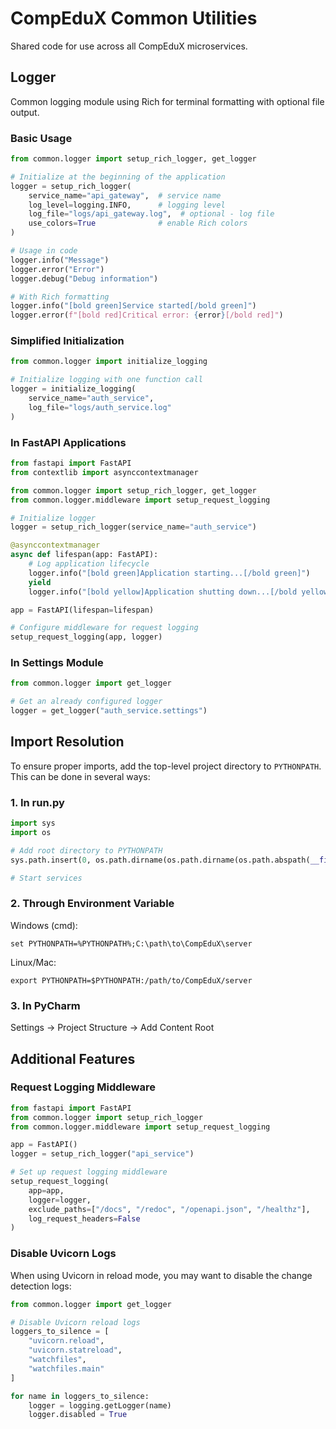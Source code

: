 # CompEduX Common Utilities

Shared code for use across all CompEduX microservices.

## Logger

Common logging module using Rich for terminal formatting with optional file output.

### Basic Usage

```python
from common.logger import setup_rich_logger, get_logger

# Initialize at the beginning of the application
logger = setup_rich_logger(
    service_name="api_gateway",  # service name
    log_level=logging.INFO,      # logging level
    log_file="logs/api_gateway.log",  # optional - log file
    use_colors=True              # enable Rich colors
)

# Usage in code
logger.info("Message")
logger.error("Error")
logger.debug("Debug information")

# With Rich formatting
logger.info("[bold green]Service started[/bold green]")
logger.error(f"[bold red]Critical error: {error}[/bold red]")
```

### Simplified Initialization

```python
from common.logger import initialize_logging

# Initialize logging with one function call
logger = initialize_logging(
    service_name="auth_service",
    log_file="logs/auth_service.log"
)
```

### In FastAPI Applications

```python
from fastapi import FastAPI
from contextlib import asynccontextmanager

from common.logger import setup_rich_logger, get_logger
from common.logger.middleware import setup_request_logging

# Initialize logger
logger = setup_rich_logger(service_name="auth_service")

@asynccontextmanager
async def lifespan(app: FastAPI):
    # Log application lifecycle
    logger.info("[bold green]Application starting...[/bold green]")
    yield
    logger.info("[bold yellow]Application shutting down...[/bold yellow]")

app = FastAPI(lifespan=lifespan)

# Configure middleware for request logging
setup_request_logging(app, logger)
```

### In Settings Module

```python
from common.logger import get_logger

# Get an already configured logger
logger = get_logger("auth_service.settings")
```

## Import Resolution

To ensure proper imports, add the top-level project directory to `PYTHONPATH`. This can be done in several ways:

### 1. In run.py

```python
import sys
import os

# Add root directory to PYTHONPATH
sys.path.insert(0, os.path.dirname(os.path.dirname(os.path.abspath(__file__))))

# Start services
```

### 2. Through Environment Variable

Windows (cmd):

```
set PYTHONPATH=%PYTHONPATH%;C:\path\to\CompEduX\server
```

Linux/Mac:

```
export PYTHONPATH=$PYTHONPATH:/path/to/CompEduX/server
```

### 3. In PyCharm

Settings -> Project Structure -> Add Content Root

## Additional Features

### Request Logging Middleware

```python
from fastapi import FastAPI
from common.logger import setup_rich_logger
from common.logger.middleware import setup_request_logging

app = FastAPI()
logger = setup_rich_logger("api_service")

# Set up request logging middleware
setup_request_logging(
    app=app,
    logger=logger,
    exclude_paths=["/docs", "/redoc", "/openapi.json", "/healthz"],
    log_request_headers=False
)
```

### Disable Uvicorn Logs

When using Uvicorn in reload mode, you may want to disable the change detection logs:

```python
from common.logger import get_logger

# Disable Uvicorn reload logs
loggers_to_silence = [
    "uvicorn.reload",
    "uvicorn.statreload",
    "watchfiles",
    "watchfiles.main"
]

for name in loggers_to_silence:
    logger = logging.getLogger(name)
    logger.disabled = True
```
